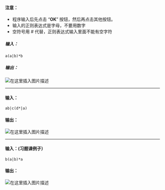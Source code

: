 ﻿#### 注意：

 - 程序输入后先点击 “**OK**” 按钮，然后再点击其他按钮。
 - 输入的正则表达式是字母，不要用数字
 - 空符号用 # 代替，正则表达式输入里面不能有空字符

##### 输入：
`a(a|b)*b`

##### 输出：
![在这里插入图片描述](https://img-blog.csdnimg.cn/20200414150610280.png)
***
#### 输入：
`ab|c(d*|a)`
#### 输出：
![在这里插入图片描述](https://img-blog.csdnimg.cn/20200414150819906.png)
***
#### 输入：(习题课例子）
`b(a|b)*a`
#### 输出：
![在这里插入图片描述](https://img-blog.csdnimg.cn/20200414150927251.png)
